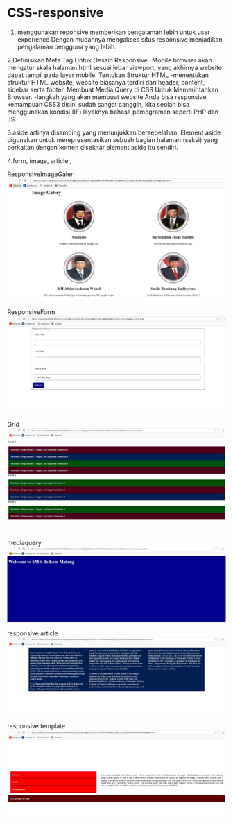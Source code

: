 # CSS-responsive
1. menggunakan  reponsive memberikan pengalaman lebih untuk user experience Dengan mudahnya mengakses situs responsive menjadikan pengalaman pengguna yang lebih.

2.Definisikan Meta Tag Untuk Desain Responsive
-Mobile browser akan mengatur skala halaman html sesuai lebar viewport, yang akhirnya website dapat tampil pada layar mobile.
Tentukan Struktur HTML
-menentukan struktur HTML website, website biasanya terdiri dari header, content, sidebar serta footer.
Membuat Media Query di CSS Untuk Memerintahkan Browser.
-langkah yang akan membuat website Anda bisa responsive, kemampuan CSS3 disini sudah sangat canggih, kita seolah bisa menggunakan kondisi (IF) 
layaknya bahasa pemograman seperti PHP dan JS.

3.aside artinya disamping yang menunjukkan bersebelahan. Element aside digunakan untuk merepresentasikan sebuah bagian halaman (seksi) yang berkaitan dengan konten disekitar element aside itu sendiri.

4.form, image, article ,

ResponsiveImageGaleri
![alt text](https://github.com/salmannaufal/CSS-responsive/blob/master/ResponsiveImageGaleri.jpg)

ResponsiveForm
![alt text](https://github.com/salmannaufal/CSS-responsive/blob/master/form.jpg)

Grid
![alt text](https://github.com/salmannaufal/CSS-responsive/blob/master/grid.jpg)

mediaquery
![alt text](https://github.com/salmannaufal/CSS-responsive/blob/master/mediaquery.jpg)

responsive article
![alt text](https://github.com/salmannaufal/CSS-responsive/blob/master/responsivearticle.jpg)

responsive template
![alt text](https://github.com/salmannaufal/CSS-responsive/blob/master/responsivetemplate.jpg)
